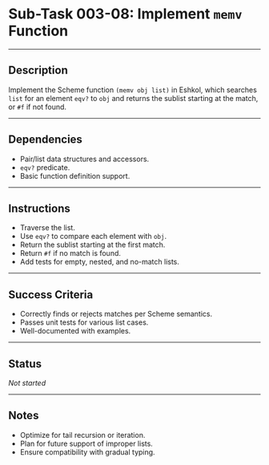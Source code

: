 # Sub-Task 003-08: Implement `memv` Function

---

## Description

Implement the Scheme function `(memv obj list)` in Eshkol, which searches `list` for an element `eqv?` to `obj` and returns the sublist starting at the match, or `#f` if not found.

---

## Dependencies

- Pair/list data structures and accessors.
- `eqv?` predicate.
- Basic function definition support.

---

## Instructions

- Traverse the list.
- Use `eqv?` to compare each element with `obj`.
- Return the sublist starting at the first match.
- Return `#f` if no match is found.
- Add tests for empty, nested, and no-match lists.

---

## Success Criteria

- Correctly finds or rejects matches per Scheme semantics.
- Passes unit tests for various list cases.
- Well-documented with examples.

---

## Status

_Not started_

---

## Notes

- Optimize for tail recursion or iteration.
- Plan for future support of improper lists.
- Ensure compatibility with gradual typing.
